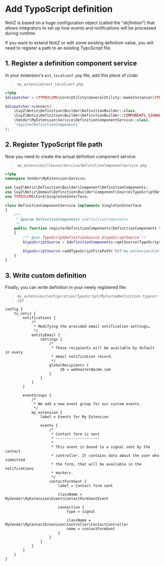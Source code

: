 # Add TypoScript definition

NotiZ is based on a huge configuration object (called the “*definition*”) that 
allows integrators to set up how events and notifications will be processed 
during runtime.

If you want to extend NotiZ or edit some existing definition value, you will 
need to register a path to an existing TypoScript file.

## 1. Register a definition component service

In your extension's `ext_localconf.php` file, add this piece of code:

> *`my_extension/ext_localconf.php`*
```php
<?php
$dispatcher = \TYPO3\CMS\Core\Utility\GeneralUtility::makeInstance(\TYPO3\CMS\Extbase\SignalSlot\Dispatcher::class);

$dispatcher->connect(
    \CuyZ\Notiz\Definition\Builder\DefinitionBuilder::class,
    \CuyZ\Notiz\Definition\Builder\DefinitionBuilder::COMPONENTS_SIGNAL,
    \Vendor\MyExtension\Service\DefinitionComponentService::class,
    'registerDefinitionComponents'
);
```

## 2. Register TypoScript file path

Now you need to create the actual definition component service:

> *`my_extension/Classes/Service/DefinitionComponentService.php`*
```php
<?php
namespace Vendor\MyExtension\Service;

use CuyZ\Notiz\Definition\Builder\Component\DefinitionComponents;
use CuyZ\Notiz\Domain\Definition\Builder\Component\Source\TypoScriptDefinitionSource;
use TYPO3\CMS\Core\SingletonInterface;

class DefinitionComponentService implements SingletonInterface
{
    /**
     * @param DefinitionComponents $definitionComponents
     */
    public function registerDefinitionComponents(DefinitionComponents $definitionComponents)
    {
        /** @var TypoScriptDefinitionSource $typoScriptSource */
        $typoScriptSource = $definitionComponents->getSource(TypoScriptDefinitionSource::class);

        $typoScriptSource->addTypoScriptFilePath('EXT:my_extension/Configuration/TypoScript/MyCustomDefinition.typoscript');
    }
}
```

## 3. Write custom definition 

Finally, you can write definition in your newly registered file:

> *`my_extension/Configuration/TypoScript/MyCustomDefinition.typoscript`*
```
config {
    tx_notiz {
        notifications {
            /*
             * Modifying the provided email notification settings…
             */
            entityEmail {
                settings {
                    /*
                     * These recipients will be available by default in every 
                     * email notification record.
                     */
                    globalRecipients {
                         10 = webmaster@acme.com
                    }
                }
            }
        }
        
        eventGroups {
            /*
             * We add a new event group for our custom events.
             */
            my_extension {
                label = Events for My Extension

                events {
                    /*
                     * Contact form is sent
                     * --------------------
                     *
                     * This event is bound to a signal sent by the contact 
                     * controller. It contains data about the user who submitted
                     * the form, that will be available in the notifications
                     * markers.
                     */
                    contactFormSent {
                        label = Contact form sent

                        className = MyVendor\MyExtension\Event\ContactFormSentEvent

                        connection {
                            type = signal

                            className = MyVendor\MyContactExtension\Controller\ContactController
                            name = contactFormSent
                        }
                    }
                }
            }
        }
    }
}
```
